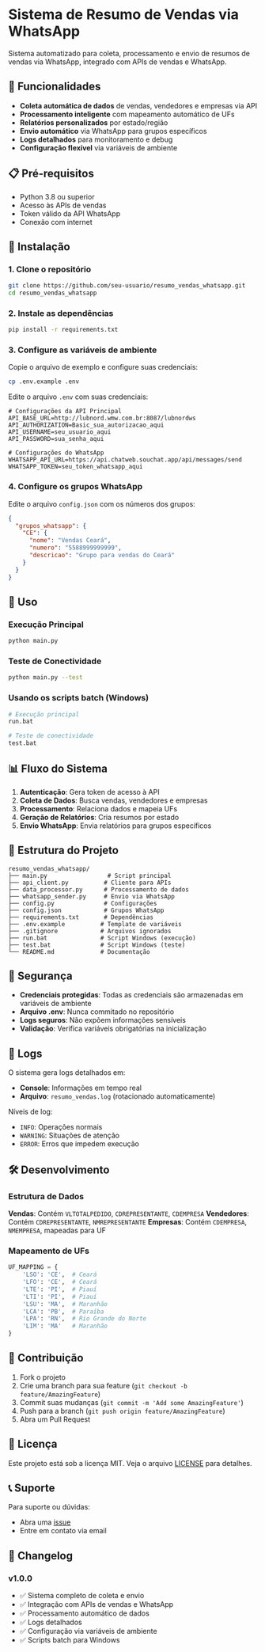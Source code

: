 # Sistema de Resumo de Vendas via WhatsApp

Sistema automatizado para coleta, processamento e envio de resumos de vendas via WhatsApp, integrado com APIs de vendas e WhatsApp.

## 🚀 Funcionalidades

- **Coleta automática de dados** de vendas, vendedores e empresas via API
- **Processamento inteligente** com mapeamento automático de UFs
- **Relatórios personalizados** por estado/região
- **Envio automático** via WhatsApp para grupos específicos
- **Logs detalhados** para monitoramento e debug
- **Configuração flexível** via variáveis de ambiente

## 📋 Pré-requisitos

- Python 3.8 ou superior
- Acesso às APIs de vendas
- Token válido da API WhatsApp
- Conexão com internet

## 🔧 Instalação

### 1. Clone o repositório
```bash
git clone https://github.com/seu-usuario/resumo_vendas_whatsapp.git
cd resumo_vendas_whatsapp
```

### 2. Instale as dependências
```bash
pip install -r requirements.txt
```

### 3. Configure as variáveis de ambiente

Copie o arquivo de exemplo e configure suas credenciais:
```bash
cp .env.example .env
```

Edite o arquivo `.env` com suas credenciais:
```env
# Configurações da API Principal
API_BASE_URL=http://lubnord.wmw.com.br:8087/lubnordws
API_AUTHORIZATION=Basic_sua_autorizacao_aqui
API_USERNAME=seu_usuario_aqui
API_PASSWORD=sua_senha_aqui

# Configurações do WhatsApp
WHATSAPP_API_URL=https://api.chatweb.souchat.app/api/messages/send
WHATSAPP_TOKEN=seu_token_whatsapp_aqui
```

### 4. Configure os grupos WhatsApp

Edite o arquivo `config.json` com os números dos grupos:
```json
{
  "grupos_whatsapp": {
    "CE": {
      "nome": "Vendas Ceará",
      "numero": "5588999999999",
      "descricao": "Grupo para vendas do Ceará"
    }
  }
}
```

## 🎯 Uso

### Execução Principal
```bash
python main.py
```

### Teste de Conectividade
```bash
python main.py --test
```

### Usando os scripts batch (Windows)
```bash
# Execução principal
run.bat

# Teste de conectividade
test.bat
```

## 📊 Fluxo do Sistema

1. **Autenticação**: Gera token de acesso à API
2. **Coleta de Dados**: Busca vendas, vendedores e empresas
3. **Processamento**: Relaciona dados e mapeia UFs
4. **Geração de Relatórios**: Cria resumos por estado
5. **Envio WhatsApp**: Envia relatórios para grupos específicos

## 📁 Estrutura do Projeto

```
resumo_vendas_whatsapp/
├── main.py                 # Script principal
├── api_client.py          # Cliente para APIs
├── data_processor.py      # Processamento de dados
├── whatsapp_sender.py     # Envio via WhatsApp
├── config.py              # Configurações
├── config.json            # Grupos WhatsApp
├── requirements.txt       # Dependências
├── .env.example          # Template de variáveis
├── .gitignore            # Arquivos ignorados
├── run.bat               # Script Windows (execução)
├── test.bat              # Script Windows (teste)
└── README.md             # Documentação
```

## 🔐 Segurança

- **Credenciais protegidas**: Todas as credenciais são armazenadas em variáveis de ambiente
- **Arquivo .env**: Nunca commitado no repositório
- **Logs seguros**: Não expõem informações sensíveis
- **Validação**: Verifica variáveis obrigatórias na inicialização

## 📝 Logs

O sistema gera logs detalhados em:
- **Console**: Informações em tempo real
- **Arquivo**: `resumo_vendas.log` (rotacionado automaticamente)

Níveis de log:
- `INFO`: Operações normais
- `WARNING`: Situações de atenção
- `ERROR`: Erros que impedem execução

## 🛠️ Desenvolvimento

### Estrutura de Dados

**Vendas**: Contém `VLTOTALPEDIDO`, `CDREPRESENTANTE`, `CDEMPRESA`
**Vendedores**: Contém `CDREPRESENTANTE`, `NMREPRESENTANTE`
**Empresas**: Contém `CDEMPRESA`, `NMEMPRESA`, mapeadas para UF

### Mapeamento de UFs
```python
UF_MAPPING = {
    'LSO': 'CE',  # Ceará
    'LFO': 'CE',  # Ceará
    'LTE': 'PI',  # Piauí
    'LTI': 'PI',  # Piauí
    'LSU': 'MA',  # Maranhão
    'LCA': 'PB',  # Paraíba
    'LPA': 'RN',  # Rio Grande do Norte
    'LIM': 'MA'   # Maranhão
}
```

## 🤝 Contribuição

1. Fork o projeto
2. Crie uma branch para sua feature (`git checkout -b feature/AmazingFeature`)
3. Commit suas mudanças (`git commit -m 'Add some AmazingFeature'`)
4. Push para a branch (`git push origin feature/AmazingFeature`)
5. Abra um Pull Request

## 📄 Licença

Este projeto está sob a licença MIT. Veja o arquivo [LICENSE](LICENSE) para detalhes.

## 📞 Suporte

Para suporte ou dúvidas:
- Abra uma [issue](https://github.com/seu-usuario/resumo_vendas_whatsapp/issues)
- Entre em contato via email

## 🔄 Changelog

### v1.0.0
- ✅ Sistema completo de coleta e envio
- ✅ Integração com APIs de vendas e WhatsApp
- ✅ Processamento automático de dados
- ✅ Logs detalhados
- ✅ Configuração via variáveis de ambiente
- ✅ Scripts batch para Windows